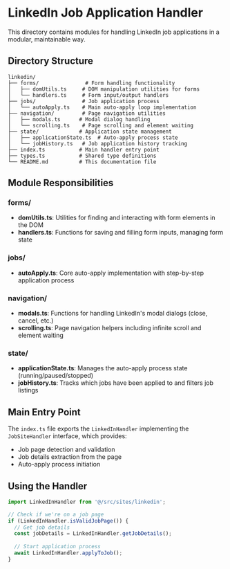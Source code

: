 # LinkedIn Job Application Handler

This directory contains modules for handling LinkedIn job applications in a modular, maintainable way.

## Directory Structure

```
linkedin/
├── forms/               # Form handling functionality
│   ├── domUtils.ts     # DOM manipulation utilities for forms
│   └── handlers.ts     # Form input/output handlers
├── jobs/               # Job application process
│   └── autoApply.ts    # Main auto-apply loop implementation
├── navigation/         # Page navigation utilities
│   ├── modals.ts      # Modal dialog handling
│   └── scrolling.ts    # Page scrolling and element waiting
├── state/             # Application state management
│   ├── applicationState.ts  # Auto-apply process state
│   └── jobHistory.ts   # Job application history tracking
├── index.ts           # Main handler entry point
├── types.ts           # Shared type definitions
└── README.md          # This documentation file
```

## Module Responsibilities

### forms/
- **domUtils.ts**: Utilities for finding and interacting with form elements in the DOM
- **handlers.ts**: Functions for saving and filling form inputs, managing form state

### jobs/
- **autoApply.ts**: Core auto-apply implementation with step-by-step application process

### navigation/
- **modals.ts**: Functions for handling LinkedIn's modal dialogs (close, cancel, etc.)
- **scrolling.ts**: Page navigation helpers including infinite scroll and element waiting

### state/
- **applicationState.ts**: Manages the auto-apply process state (running/paused/stopped)
- **jobHistory.ts**: Tracks which jobs have been applied to and filters job listings

## Main Entry Point

The `index.ts` file exports the `LinkedInHandler` implementing the `JobSiteHandler` interface, which provides:
- Job page detection and validation
- Job details extraction from the page
- Auto-apply process initiation

## Using the Handler

```typescript
import LinkedInHandler from '@/src/sites/linkedin';

// Check if we're on a job page
if (LinkedInHandler.isValidJobPage()) {
  // Get job details
  const jobDetails = LinkedInHandler.getJobDetails();
  
  // Start application process
  await LinkedInHandler.applyToJob();
}
